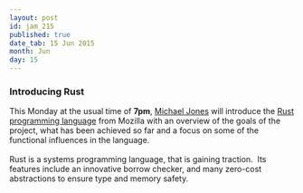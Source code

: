 ```yaml
---
layout: post
id: jam_215
published: true
date_tab: 15 Jun 2015
month: Jun
day: 15
---
```

<h3>Introducing Rust</h3>
<div>
This Monday at the usual time of <b>7pm</b>, <a href=
"https://twitter.com/michaelpjones" target=
"_self">Michael Jones</a> will introduce the <a href=
"http://www.rust-lang.org/" target="_self">Rust
programming language</a> from Mozilla with an overview
of the goals of the project, what has been achieved so
far and a focus on some of the functional influences in
the language.
</div><br>
Rust is a systems programming language, that is gaining
traction.&nbsp; Its features include an innovative borrow
checker, and many zero-cost abstractions to ensure type
and memory safety.<br>
</div>
